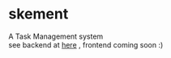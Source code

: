 # skement
A Task Management system<br>
see backend at [here](https://github.com/Richie-Z/skement-backend) , frontend coming soon :) 
